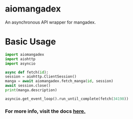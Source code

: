 # aiomangadex

An asynchronous API wrapper for mangadex.

  

# Basic Usage
```python
import aiomangadex
import aiohttp
import asyncio

async def fetch(id):
session = aiohttp.ClientSession()
manga = await aiomangadex.fetch_manga(id, session)
await session.close()
print(manga.description)

asyncio.get_event_loop().run_until_complete(fetch(34198))
```

### For more info, visit the docs [here.](https://aiomangadex.readthedocs.io)
